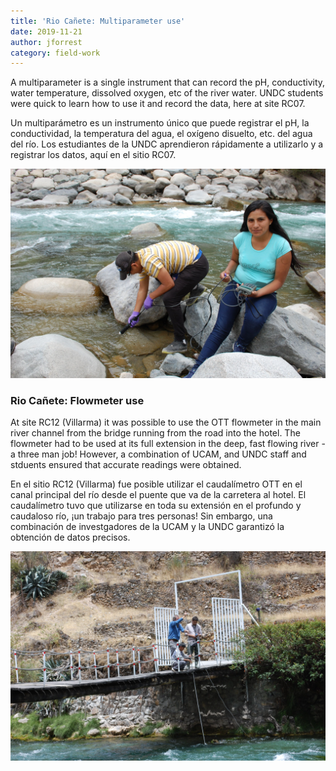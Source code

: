 ```yaml
---
title: 'Rio Cañete: Multiparameter use'
date: 2019-11-21
author: jforrest
category: field-work
---
```



A multiparameter is a single instrument that can record the pH, conductivity, water temperature, dissolved oxygen, etc of the river water. UNDC students were quick to learn how to use it and record the data, here at site RC07.

Un multiparámetro es un instrumento único que puede registrar el pH, la conductividad, la temperatura del agua, el oxígeno disuelto, etc. del agua del río. Los estudiantes de la UNDC aprendieron rápidamente a utilizarlo y a registrar los datos, aquí en el sitio RC07.

![Measuring river discharge](/assets/posts/2Multiparameteruse.jpeg)



### Rio Cañete: Flowmeter use

At site RC12 (Villarma) it was possible to use the OTT flowmeter in the main river channel from the bridge running from the road into the hotel. The flowmeter had to be used at its full extension in the deep, fast flowing river - a three man job! However, a  combination of UCAM, and UNDC staff and stduents ensured that accurate readings were obtained.

En el sitio RC12 (Villarma) fue posible utilizar el caudalímetro OTT en el canal principal del río desde el puente que va de la carretera al hotel. El caudalímetro tuvo que utilizarse en toda su extensión en el profundo y caudaloso río, ¡un trabajo para tres personas! Sin embargo, una combinación de investgadores de la UCAM y la UNDC garantizó la obtención de datos precisos.

![Measuring river discharge](/assets/posts/2RC12Multiparameter.jpeg)


